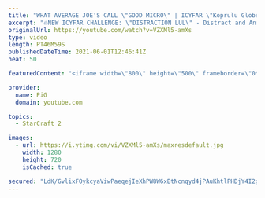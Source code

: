 ```yaml
---
title: "WHAT AVERAGE JOE'S CALL \"GOOD MICRO\" | ICYFAR \"Koprulu Globetrotters\" Compilation"
excerpt: "🔥NEW ICYFAR CHALLENGE: \"DISTRACTION LUL\" - Distract and Annoy your opponent at every turn! Empty Nydus worms popping up, Nuking the corner of the map to scare them, blocking bases, dropping single units in mineral lines etc! and Send submissions to eonblu95@gmail.com as an attachment AND only ICYFAR"
originalUrl: https://youtube.com/watch?v=VZXMl5-amXs
type: video
length: PT46M59S
publishedDateTime: 2021-06-01T12:46:41Z
heat: 50

featuredContent: "<iframe width=\"800\" height=\"500\" frameborder=\"0\" src=\"https://www.youtube.com/embed/VZXMl5-amXs\" allow=\"accelerometer; autoplay; encrypted-media; gyroscope; picture-in-picture\" allowfullscreen></iframe>"

provider:
  name: PiG
  domain: youtube.com

topics:
  - StarCraft 2

images:
  - url: https://i.ytimg.com/vi/VZXMl5-amXs/maxresdefault.jpg
    width: 1280
    height: 720
    isCached: true

secured: "LdK/GvlixFOykcyaViwPaeqejIeXhPW8W6xBtNcnqyd4jPAuKhtlPHDjY4I2gur9ClTChcC05MgWARw22pQK6KvWidbcwhBLdYsYtV2tNo43iisHpB61k/yhxbRM/fPW9ZCcnsKmZ7K1UACyHfHvMxh1TEdEY15KF8k+9pyfVm8YM1gInEI3QxXJnODwGDky2Sgd5zngwHQZqtqNUkPj5K9kHNkxHAwF8KFrZtHic0dPej9GsbiRaBNH/GuW0oyhkmy3Y1K5VlS3kd/FltyQeb62YW/Y6Wmg/O7I+01wa5J7O0J942Q0q73wN30Ki8NshTnNLGZFjwwi3m4fgyN52hpd3ACAa0COl7FIIxUOW9/Cea4v/nd6zLsVCWi3WbVMLKuilHgb56LyKZMN0YBp0VjQj0UpE6KsELwWg3Vvz2U=;jU2xfaQpHrw2qTTtxQlvAA=="
---
```


